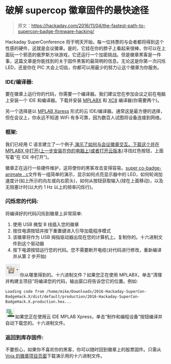 # 破解 supercop 徽章固件的最快途径

> 原文：<https://hackaday.com/2016/11/04/the-fastest-path-to-supercon-badge-firmware-hacking/>

Hackaday SuperConference 将于明天开始，每一位持票的与会者都将得到这个性感的硬件，这就是会议徽章。是的，它挂在你的脖子上看起来很棒，你可以在上面玩一个邪恶的俄罗斯方块游戏，它还运行一个加密挑战。但是徽章黑客是一件事，这篇文章是你能找到的关于固件黑客的最简明的信息。无论这是你第一次闪烁 LED，还是你在 PIC 大会上切齿，你都可以用最少的努力让这个徽章为你服务。

### IDE/编译器:

要在徽章上运行你的代码，你需要一个编译器。我们建议您在参加会议之前在电脑上安装一个 IDE 和编译器。下载并安装 [MPLABX](http://microchip.wikidot.com/mplabx:installation) 和 [XC8](http://microchip.wikidot.com/xc8:installation) 编译器(你需要两个)。

另一个选择是以 [MPLAB Xpress](http://www.microchip.com/mplab/mplab-xpress) 形式的云 IDE/编译器。通常这是最方便的选择，但在会议上，你永远不知道 WiFi 有多可靠，因为数百人试图将设备连接到网络。

### 框架:

我们已经用 C 语言建立了一个例子[,演示了如何与会议徽章交互。下载这个并在 MPLABX 中打开(上一步安装在你的电脑上)或者](https://github.com/Hack-a-Day/2016-Hackaday-SuperConference-Badge-Hacking)[打开云版本](https://mplabxpress.microchip.com/mplabcloud/Example/Details/259#)(寻找红色按钮，上面写着“在 IDE 中打开”)。

徽章正在运行一些硬件维护，这将使你的黑客攻击变得容易。[super co-badge-animate . c](https://github.com/Hack-a-Day/2016-Hackaday-SuperConference-Badge-Hacking/blob/master/SuperCon-badge-animate.c)文件有一组简单的演示，显示如何点亮显示器中的 LED，如何轮询加速度计(如上所示的向左或向右箭头)，如何从按钮获取输入(球在上面移动)，以及无阻塞计时(以大约 1 Hz 以上的频率闪烁行)。

### 闪烁您的代码:

将编译好的代码闪烁到徽章上非常简单:

1.  使用 USB 微型 B 线插入您的徽章
2.  按住电源按钮并按下重置键进入引导加载程序模式
3.  该徽章将作为 USB 拇指驱动器出现在您的计算机上。复制你的。十六进制文件到这个驱动器
4.  按下电源按钮运行您的代码。您不需要断开电缆(对代码进行修改，重新编译并从第 2 步开始)

![mplabx-compile-icon](img/467ce9e4862418c6e845920c56d2d113.png)你从哪里得到的。十六进制文件？如果您正在使用 MPLABX，单击“清理并构建主项目”将编译您的代码，输出窗口将告诉您它的位置。例如:

```
Loading code from /home/mike/Downloads/2016-Hackaday-SuperCon-BadgeHack.X/dist/default/production/2016-Hackaday-SuperCon-BadgeHack.X.production.hex...
```

![mplab-xpress-compile-and-download-icon](img/c6d3047229549dad43505ffc439f21f7.png)如果您正在使用云 IDE MPLAB Xpress，单击“制作和编程设备”按钮编译并自动下载您的。十六进制文件。

### 返回到库存固件:

不要担心，如果你不喜欢你的黑客，你可以随时回到徽章上的股票固件。只需从 [Voja 的徽章项目页面](https://hackaday.io/project/16401-supercon-ii-badge#menu-files)下载演示用的十六进制文件。
